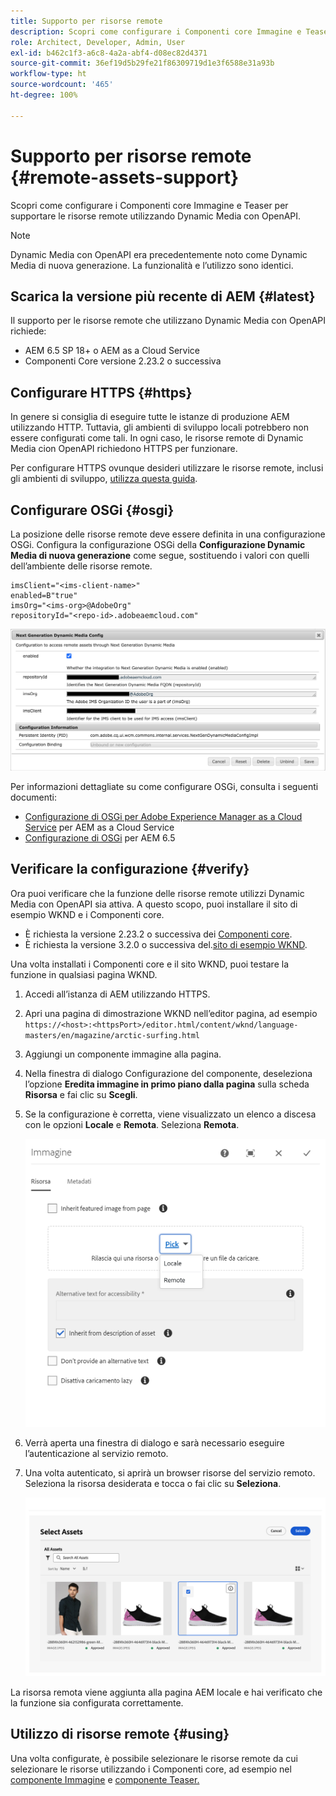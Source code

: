 ```yaml
---
title: Supporto per risorse remote
description: Scopri come configurare i Componenti core Immagine e Teaser per supportare le risorse remote utilizzando Dynamic Media con OpenAPI.
role: Architect, Developer, Admin, User
exl-id: b462c1f3-a6c8-4a2a-abf4-d08ec82d4371
source-git-commit: 36ef19d5b29fe21f86309719d1e3f6588e31a93b
workflow-type: ht
source-wordcount: '465'
ht-degree: 100%

---
```



# Supporto per risorse remote {#remote-assets-support}

Scopri come configurare i Componenti core Immagine e Teaser per supportare le risorse remote utilizzando Dynamic Media con OpenAPI.

>[!NOTE]
>
>Dynamic Media con OpenAPI era precedentemente noto come Dynamic Media di nuova generazione. La funzionalità e l’utilizzo sono identici.

## Scarica la versione più recente di AEM {#latest}

Il supporto per le risorse remote che utilizzano Dynamic Media con OpenAPI richiede:

* AEM 6.5 SP 18+ o AEM as a Cloud Service
* Componenti Core versione 2.23.2 o successiva

## Configurare HTTPS {#https}

In genere si consiglia di eseguire tutte le istanze di produzione AEM utilizzando HTTP. Tuttavia, gli ambienti di sviluppo locali potrebbero non essere configurati come tali. In ogni caso, le risorse remote di Dynamic Media cion OpenAPI richiedono HTTPS per funzionare.

Per configurare HTTPS ovunque desideri utilizzare le risorse remote, inclusi gli ambienti di sviluppo, [utilizza questa guida](https://experienceleague.adobe.com/docs/experience-manager-learn/foundation/security/use-the-ssl-wizard.html?lang=it).

## Configurare OSGi {#osgi}

La posizione delle risorse remote deve essere definita in una configurazione OSGi. Configura la configurazione OSGi della **Configurazione Dynamic Media di nuova generazione** come segue, sostituendo i valori con quelli dell’ambiente delle risorse remote.

```text
imsClient="<ims-client-name>"
enabled=B"true"
imsOrg="<ims-org>@AdobeOrg"
repositoryId="<repo-id>.adobeaemcloud.com"
```

![Finestra di configurazione OSGi della configurazione di Dynamic Media di nuova generazione](/help/assets/remote-assets-osgi.png)

Per informazioni dettagliate su come configurare OSGi, consulta i seguenti documenti:

* [Configurazione di OSGi per Adobe Experience Manager as a Cloud Service](https://experienceleague.adobe.com/docs/experience-manager-cloud-service/content/implementing/deploying/configuring-osgi.html?lang=it) per AEM as a Cloud Service
* [Configurazione di OSGi](https://experienceleague.adobe.com/docs/experience-manager-65/deploying/configuring/configuring-osgi.html?lang=it) per AEM 6.5

## Verificare la configurazione {#verify}

Ora puoi verificare che la funzione delle risorse remote utilizzi Dynamic Media con OpenAPI sia attiva. A questo scopo, puoi installare il sito di esempio WKND e i Componenti core.

* È richiesta la versione 2.23.2 o successiva dei [Componenti core](https://github.com/adobe/aem-core-wcm-components/releases/download/core.wcm.components.reactor-2.23.2/core.wcm.components.all-2.23.2.zip).
* È richiesta la versione 3.2.0 o successiva del.[sito di esempio WKND](https://github.com/adobe/aem-guides-wknd/releases/download/aem-guides-wknd-3.2.0/aem-guides-wknd.all-3.2.0-classic.zip).

Una volta installati i Componenti core e il sito WKND, puoi testare la funzione in qualsiasi pagina WKND.

1. Accedi all’istanza di AEM utilizzando HTTPS.

1. Apri una pagina di dimostrazione WKND nell’editor pagina, ad esempio `https://<host>:<httpsPort>/editor.html/content/wknd/language-masters/en/magazine/arctic-surfing.html`

1. Aggiungi un componente immagine alla pagina.

1. Nella finestra di dialogo Configurazione del componente, deseleziona l’opzione **Eredita immagine in primo piano dalla pagina** sulla scheda **Risorsa** e fai clic su **Scegli**.

1. Se la configurazione è corretta, viene visualizzato un elenco a discesa con le opzioni **Locale** e **Remota**. Seleziona **Remota**.

   ![Opzioni di selezione remota e locale per la selezione delle immagini](/help/assets/remote-asset-selection.png)

1. Verrà aperta una finestra di dialogo e sarà necessario eseguire l’autenticazione al servizio remoto.

1. Una volta autenticato, si aprirà un browser risorse del servizio remoto. Seleziona la risorsa desiderata e tocca o fai clic su **Seleziona**.

   ![Selezione di una risorsa remota](/help/assets/remote-asset-picker.png)

La risorsa remota viene aggiunta alla pagina AEM locale e hai verificato che la funzione sia configurata correttamente.

## Utilizzo di risorse remote {#using}

Una volta configurate, è possibile selezionare le risorse remote da cui selezionare le risorse utilizzando i Componenti core, ad esempio nel [componente Immagine](/help/components/image.md) e [componente Teaser.](/help/components/teaser.md)

